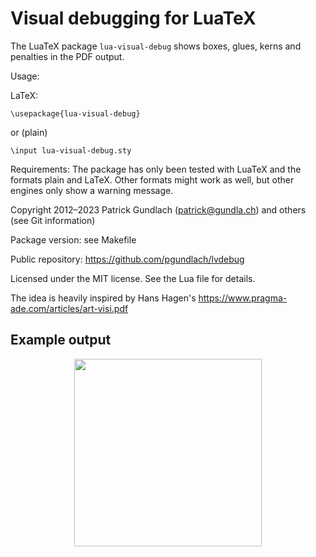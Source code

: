 Visual debugging for LuaTeX
===========================

The LuaTeX package `lua-visual-debug` shows boxes, glues, kerns and penalties in the PDF output.

Usage:

LaTeX:

    \usepackage{lua-visual-debug}

or (plain)

    \input lua-visual-debug.sty



Requirements: The package has only been tested with LuaTeX and
  the formats plain and LaTeX. Other formats might work as well,
  but other engines only show a warning message.


Copyright 2012–2023 Patrick Gundlach (<patrick@gundla.ch>) and others (see Git information)

Package version: see Makefile

Public repository: <https://github.com/pgundlach/lvdebug>

Licensed under the MIT license. See the Lua file for details.

The idea is heavily inspired by Hans Hagen's <https://www.pragma-ade.com/articles/art-visi.pdf>


Example output
--------------

<p align="center"><img width="300px" src="https://i.imgur.com/S78jTxb.png"></p>

